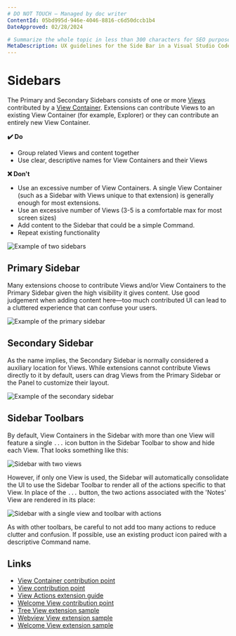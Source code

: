 ```yaml
---
# DO NOT TOUCH — Managed by doc writer
ContentId: 05bd995d-946e-4046-8816-c6d50dccb1b4
DateApproved: 02/28/2024

# Summarize the whole topic in less than 300 characters for SEO purpose
MetaDescription: UX guidelines for the Side Bar in a Visual Studio Code extension.
---
```


# Sidebars

The Primary and Secondary Sidebars consists of one or more [Views](/api/ux-guidelines/views) contributed by a [View Container](/api/ux-guidelines/views#view-containers). Extensions can contribute Views to an existing View Container (for example, Explorer) or they can contribute an entirely new View Container.

**✔️ Do**

- Group related Views and content together
- Use clear, descriptive names for View Containers and their Views

**❌ Don't**

- Use an excessive number of View Containers. A single View Container (such as a Sidebar with Views unique to that extension) is generally enough for most extensions.
- Use an excessive number of Views (3-5 is a comfortable max for most screen sizes)
- Add content to the Sidebar that could be a simple Command.
- Repeat existing functionality

![Example of two sidebars](images/examples/sidebars.png)

## Primary Sidebar

Many extensions choose to contribute Views and/or View Containers to the Primary Sidebar given the high visibility it gives content. Use good judgement when adding content here—too much contributed UI can lead to a cluttered experience that can confuse your users.

![Example of the primary sidebar](images/examples/primary-sidebar.png)

## Secondary Sidebar

As the name implies, the Secondary Sidebar is normally considered a auxiliary location for Views. While extensions cannot contribute Views directly to it by default, users can drag Views from the Primary Sidebar or the Panel to customize their layout.

![Example of the secondary sidebar](images/examples/secondary-sidebar.png)

## Sidebar Toolbars

By default, View Containers in the Sidebar with more than one View will feature a single `...` icon button in the Sidebar Toolbar to show and hide each View. That looks something like this:

![Sidebar with two views](images/examples/sidebar-toolbar-default.png)

However, if only one View is used, the Sidebar will automatically consolidate the UI to use the Sidebar Toolbar to render all of the actions specific to that View. In place of the `...` button, the two actions associated with the 'Notes' View are rendered in its place:

![Sidebar with a single view and toolbar with actions](images/examples/sidebar-toolbar-actions.png)

As with other toolbars, be careful to not add too many actions to reduce clutter and confusion. If possible, use an existing product icon paired with a descriptive Command name.

## Links

- [View Container contribution point](/api/references/contribution-points#contributes.viewsContainers)
- [View contribution point](/api/references/contribution-points#contributes.views)
- [View Actions extension guide](/api/extension-guides/tree-view#view-actions)
- [Welcome View contribution point](/api/references/contribution-points#contributes.viewsWelcome)
- [Tree View extension sample](https://github.com/microsoft/vscode-extension-samples/tree/main/tree-view-sample)
- [Webview View extension sample](https://github.com/microsoft/vscode-extension-samples/tree/main/webview-view-sample)
- [Welcome View extension sample](https://github.com/microsoft/vscode-extension-samples/tree/main/welcome-view-content-sample)
